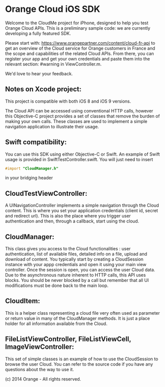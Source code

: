 # Orange Cloud iOS SDK

Welcome to the CloudMe project for iPhone, designed to help you test Orange Cloud APIs.
This is a preliminary sample code: we are currently developing a fully featured SDK.

Please start with: https://www.orangepartner.com/content/cloud-fr-api
to get an overview of the Cloud service for Orange customers in France
and the scope and capabilities of the related Cloud APIs.
From there, you can register your app and get your own credentials
and paste them into the relevant section: #warning in ViewController.m.

We'd love to hear your feedback.

Notes on Xcode project:
----------
This project is compatible with both iOS 8 and iOS 9 versions.

The Cloud API can be accessed using conventional HTTP calls, however this Objective-C project
provides a set of classes that remove the burden of making your own calls.
These classes are used to implement a simple navigation application to illustrate their usage.

Swift compatibility:
-----------
You can use this SDK using either Objective-C or Swift. An example of
Swift usage is provided in SwiftTestController.swift. You will just
need to insert
``` objective-c
#import "CloudManager.h"
```
in your  bridging header

CloudTestViewController:
---------------
A UINavigationController implements a simple navigation through the Cloud content.
This is where you set your application credentials (client id, secret and redirect url).
This is also the place where you trigger user authentication and then, through a callback,
start using the cloud.


CloudManager:
-------------
This class gives you access to the Cloud functionalities : user authentication, list of available files,
detailed info on a file, upload and download of content.
You  typically start by creating a CloudSession instance with your appp credentials and open it using your main view controller.
Once the session is open, you can access the user Cloud data.
Due to the asynchronous nature inherent to HTTP calls, this API uses blocks.
You should be never blocked by a call but remember that all UI modifications
must be done back to the main loop.

CloudItem:
----------
This is a helper class representing a cloud file very often used as parameter
or return value in many of the CloudManager methods.
It is just a place holder for all information available from the Cloud.

FileListViewController, FileListViewCell, ImageViewController:
--------------------------------------------------------------
This set of simple classes is an example of how to use the CloudSession to browse the user Cloud.
You can refer to the source code if you have any questions about the way to use it.


(c) 2014 Orange - All rights reserved.
